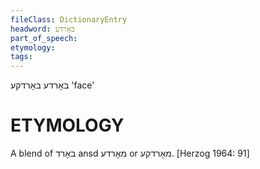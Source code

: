 ```yaml
---
fileClass: DictionaryEntry
headword: באָרדע
part_of_speech: 
etymology: 
tags: 
---
```

באָרדע
באָרדקע
'face'

ETYMOLOGY
===========
A blend of באָרד ansd מאָרדע or מאָרדקע.
[Herzog 1964: 91]